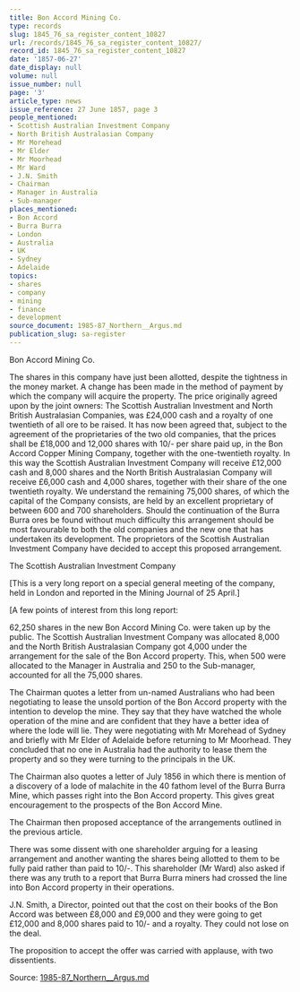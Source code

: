 ```yaml
---
title: Bon Accord Mining Co.
type: records
slug: 1845_76_sa_register_content_10827
url: /records/1845_76_sa_register_content_10827/
record_id: 1845_76_sa_register_content_10827
date: '1857-06-27'
date_display: null
volume: null
issue_number: null
page: '3'
article_type: news
issue_reference: 27 June 1857, page 3
people_mentioned:
- Scottish Australian Investment Company
- North British Australasian Company
- Mr Morehead
- Mr Elder
- Mr Moorhead
- Mr Ward
- J.N. Smith
- Chairman
- Manager in Australia
- Sub-manager
places_mentioned:
- Bon Accord
- Burra Burra
- London
- Australia
- UK
- Sydney
- Adelaide
topics:
- shares
- company
- mining
- finance
- development
source_document: 1985-87_Northern__Argus.md
publication_slug: sa-register
---
```


Bon Accord Mining Co.

The shares in this company have just been allotted, despite the tightness in the money market.  A change has been made in the method of payment by which the company will acquire the property.  The price originally agreed upon by the joint owners: The Scottish Australian Investment and North British Australasian Companies, was £24,000 cash and a royalty of one twentieth of all ore to be raised.  It has now been agreed that, subject to the agreement of the proprietaries of the two old companies, that the prices shall be £18,000 and 12,000 shares with 10/- per share paid up, in the Bon Accord Copper Mining Company, together with the one-twentieth royalty.  In this way the Scottish Australian Investment Company will receive £12,000 cash and 8,000 shares and the North British Australasian Company will receive £6,000 cash and 4,000 shares, together with their share of the one twentieth royalty.  We understand the remaining 75,000 shares, of which the capital of the Company consists, are held by an excellent proprietary of between 600 and 700 shareholders.  Should the continuation of the Burra Burra ores be found without much difficulty this arrangement should be most favourable to both the old companies and the new one that has undertaken its development.  The proprietors of the Scottish Australian Investment Company have decided to accept this proposed arrangement.

The Scottish Australian Investment Company

[This is a very long report on a special general meeting of the company, held in London and reported in the Mining Journal of 25 April.]

[A few points of interest from this long report:

62,250 shares in the new Bon Accord Mining Co. were taken up by the public.  The Scottish Australian Investment Company was allocated 8,000 and the North British Australasian Company got 4,000 under the arrangement for the sale of the Bon Accord property.  This, when 500 were allocated to the Manager in Australia and 250 to the Sub-manager, accounted for all the 75,000 shares.

The Chairman quotes a letter from un-named Australians who had been negotiating to lease the unsold portion of the Bon Accord property with the intention to develop the mine.  They say that they have watched the whole operation of the mine and are confident that they have a better idea of where the lode will lie.  They were negotiating with Mr Morehead of Sydney and briefly with Mr Elder of Adelaide before returning to Mr Moorhead.  They concluded that no one in Australia had the authority to lease them the property and so they were turning to the principals in the UK.

The Chairman also quotes a letter of July 1856 in which there is mention of a discovery of a lode of malachite in the 40 fathom level of the Burra Burra Mine, which passes right into the Bon Accord property.  This gives great encouragement to the prospects of the Bon Accord Mine.

The Chairman then proposed acceptance of the arrangements outlined in the previous article.

There was some dissent with one shareholder arguing for a leasing arrangement and another wanting the shares being allotted to them to be fully paid rather than paid to 10/-.  This shareholder (Mr Ward) also asked if there was any truth to a report that Burra Burra miners had crossed the line into Bon Accord property in their operations.

J.N. Smith, a Director, pointed out that the cost on their books of the Bon Accord was between £8,000 and £9,000 and they were going to get £12,000 and 8,000 shares paid to 10/- and a royalty.  They could not lose on the deal.

The proposition to accept the offer was carried with applause, with two dissentients.

Source: [1985-87_Northern__Argus.md](/downloads/markdown/1985-87_Northern__Argus.md)
